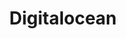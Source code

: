 ---
defaults:
  image:
    id: 5141286
    name: Ubuntu 14.04.1 64bit LTS
  location:
    id: 3
    name: San Francisco 1
description: ' '
locations:
- country: null
  id: '1'
  name: New York 1
- country: null
  id: '2'
  name: Amsterdam 1
- country: null
  id: '3'
  name: San Francisco 1
- country: null
  id: '4'
  name: New York 2
- country: null
  id: '5'
  name: Amsterdam 2
- country: null
  id: '6'
  name: Singapore 1
- country: null
  id: '7'
  name: London 1
- country: null
  id: '8'
  name: New York 3
sizes:
- bandwidth: 0
  disk: 0
  id: '66'
  name: 512MB
  price: 0
  price_per: hour
  ram: 512
- bandwidth: 0
  disk: 0
  id: '63'
  name: 1GB
  price: 0
  price_per: hour
  ram: 1024
- bandwidth: 0
  disk: 0
  id: '62'
  name: 2GB
  price: 0
  price_per: hour
  ram: 2048
- bandwidth: 0
  disk: 0
  id: '64'
  name: 4GB
  price: 0
  price_per: hour
  ram: 4096
- bandwidth: 0
  disk: 0
  id: '65'
  name: 8GB
  price: 0
  price_per: hour
  ram: 8192
- bandwidth: 0
  disk: 0
  id: '61'
  name: 16GB
  price: 0
  price_per: hour
  ram: 16384
- bandwidth: 0
  disk: 0
  id: '60'
  name: 32GB
  price: 0
  price_per: hour
  ram: 32768
- bandwidth: 0
  disk: 0
  id: '70'
  name: 48GB
  price: 0
  price_per: hour
  ram: 49152
- bandwidth: 0
  disk: 0
  id: '69'
  name: 64GB
  price: 0
  price_per: hour
  ram: 65536
template: provider.html
title: Digitalocean

---